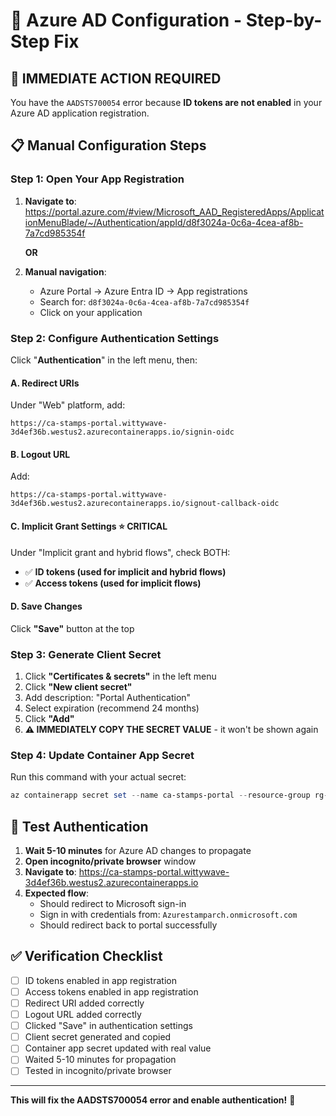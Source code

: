 # 🎯 Azure AD Configuration - Step-by-Step Fix

## 🚨 IMMEDIATE ACTION REQUIRED

You have the `AADSTS700054` error because **ID tokens are not enabled** in your Azure AD application registration.

## 📋 **Manual Configuration Steps**

### **Step 1: Open Your App Registration**

1. **Navigate to**: <https://portal.azure.com/#view/Microsoft_AAD_RegisteredApps/ApplicationMenuBlade/~/Authentication/appId/d8f3024a-0c6a-4cea-af8b-7a7cd985354f>

   **OR**

2. **Manual navigation**:
   - Azure Portal → Azure Entra ID → App registrations
   - Search for: `d8f3024a-0c6a-4cea-af8b-7a7cd985354f`
   - Click on your application

### **Step 2: Configure Authentication Settings**

Click "**Authentication**" in the left menu, then:

#### **A. Redirect URIs**

Under "Web" platform, add:

```
https://ca-stamps-portal.wittywave-3d4ef36b.westus2.azurecontainerapps.io/signin-oidc
```

#### **B. Logout URL**

Add:

```
https://ca-stamps-portal.wittywave-3d4ef36b.westus2.azurecontainerapps.io/signout-callback-oidc
```

#### **C. Implicit Grant Settings** ⭐ **CRITICAL**

Under "Implicit grant and hybrid flows", check BOTH:

- ✅ **ID tokens (used for implicit and hybrid flows)**
- ✅ **Access tokens (used for implicit flows)**

#### **D. Save Changes**

Click **"Save"** button at the top

### **Step 3: Generate Client Secret**

1. Click **"Certificates & secrets"** in the left menu
2. Click **"New client secret"**
3. Add description: "Portal Authentication"
4. Select expiration (recommend 24 months)
5. Click **"Add"**
6. **⚠️ IMMEDIATELY COPY THE SECRET VALUE** - it won't be shown again

### **Step 4: Update Container App Secret**

Run this command with your actual secret:

```powershell
az containerapp secret set --name ca-stamps-portal --resource-group rg-stamps-mgmt --secrets azure-client-secret="YOUR-ACTUAL-CLIENT-SECRET"
```

## 🧪 **Test Authentication**

1. **Wait 5-10 minutes** for Azure AD changes to propagate
2. **Open incognito/private browser** window
3. **Navigate to**: <https://ca-stamps-portal.wittywave-3d4ef36b.westus2.azurecontainerapps.io>
4. **Expected flow**:
   - Should redirect to Microsoft sign-in
   - Sign in with credentials from: `Azurestamparch.onmicrosoft.com`
   - Should redirect back to portal successfully

## ✅ **Verification Checklist**

- [ ] ID tokens enabled in app registration
- [ ] Access tokens enabled in app registration  
- [ ] Redirect URI added correctly
- [ ] Logout URL added correctly
- [ ] Clicked "Save" in authentication settings
- [ ] Client secret generated and copied
- [ ] Container app secret updated with real value
- [ ] Waited 5-10 minutes for propagation
- [ ] Tested in incognito/private browser

---

**This will fix the AADSTS700054 error and enable authentication!** 🎉
